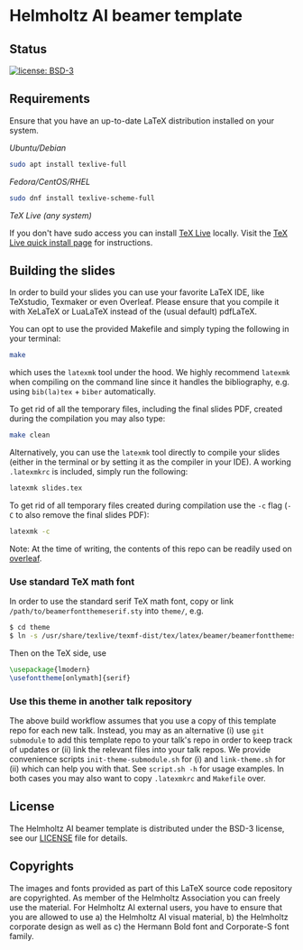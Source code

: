 # Helmholtz AI beamer template


## Status

[![license: BSD-3](https://img.shields.io/badge/License-BSD3-blue.svg)](https://opensource.org/licenses/BSD-3-Clause)


## Requirements

Ensure that you have an up-to-date LaTeX distribution installed on your system.

*Ubuntu/Debian*

``` bash
sudo apt install texlive-full
```

*Fedora/CentOS/RHEL*

``` bash
sudo dnf install texlive-scheme-full
```

*TeX Live (any system)*

If you don't have sudo access you can install [TeX Live](https://www.tug.org/texlive/) locally.
Visit the [TeX Live quick install page](https://www.tug.org/texlive/quickinstall.html) for instructions.


## Building the slides

In order to build your slides you can use your favorite LaTeX IDE, like TeXstudio, Texmaker or even Overleaf.
Please ensure that you compile it with XeLaTeX or LuaLaTeX instead of the (usual default) pdfLaTeX.

You can opt to use the provided Makefile and simply typing the following in your terminal:

``` bash
make
```

which uses the `latexmk` tool under the hood. We highly recommend `latexmk` when
compiling on the command line since it handles the bibliography, e.g. using
`bib(la)tex` + `biber` automatically.

To get rid of all the temporary files, including the final slides PDF, created during the compilation you may also type:

``` bash
make clean
```

Alternatively, you can use the `latexmk` tool directly to compile your slides (either in the terminal or by setting it as the compiler in your IDE).
A working `.latexmkrc` is included, simply run the following:

```bash
latexmk slides.tex
```

To get rid of all temporary files created during compilation use the `-c` flag (`-C` to also remove the final slides PDF):

```bash
latexmk -c
```

Note: At the time of writing, the contents of this repo can be readily used on [overleaf](https://overleaf.com).

### Use standard TeX math font

In order to use the standard serif TeX math font,
copy or link `/path/to/beamerfontthemeserif.sty` into `theme/`, e.g.

```sh
$ cd theme
$ ln -s /usr/share/texlive/texmf-dist/tex/latex/beamer/beamerfontthemeserif.sty beamerfontthemeserif.sty
```

Then on the TeX side, use

```tex
\usepackage{lmodern}
\usefonttheme[onlymath]{serif}
```

### Use this theme in another talk repository

The above build workflow assumes that you use a copy of this template repo for
each new talk. Instead, you may as an alternative (i) use `git submodule` to
add this template repo to your talk's repo in order to keep track of updates or
(ii) link the relevant files into your talk repos. We provide convenience
scripts `init-theme-submodule.sh` for (i) and `link-theme.sh` for (ii) which
can help you with that. See `script.sh -h` for usage examples. In both cases
you may also want to copy `.latexmkrc` and `Makefile` over.


## License

The Helmholtz AI beamer template is distributed under the BSD-3 license, see our [LICENSE](LICENSE) file for details.


## Copyrights

The images and fonts provided as part of this LaTeX source code repository are copyrighted. As member of the Helmholtz Association you can freely use the material. For Helmholtz AI external users, you have to ensure that you are allowed to use a) the Helmholtz AI visual material, b) the Helmholtz corporate design as well as c) the Hermann Bold font and Corporate-S font family.
